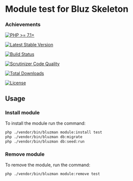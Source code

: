 # Module test for Bluz Skeleton

### Achievements

[![PHP >= 7.1+](https://img.shields.io/packagist/php-v/bluzphp/module-test.svg?style=flat)](https://php.net/)

[![Latest Stable Version](https://img.shields.io/packagist/v/bluzphp/module-test.svg?label=version&style=flat)](https://packagist.org/packages/bluzphp/module-test)

[![Build Status](https://img.shields.io/travis/bluzphp/module-test/master.svg?style=flat)](https://travis-ci.com/bluzphp/module-test)

[![Scrutinizer Code Quality](https://img.shields.io/scrutinizer/g/bluzphp/module-test.svg?style=flat)](https://scrutinizer-ci.com/g/bluzphp/module-test/)

[![Total Downloads](https://img.shields.io/packagist/dt/bluzphp/module-test.svg?style=flat)](https://packagist.org/packages/bluzphp/module-test)

[![License](https://img.shields.io/packagist/l/bluzphp/module-test.svg?style=flat)](https://packagist.org/packages/bluzphp/module-test)


Usage
-------------------------
### Install module
To install the module run the command:
  
```bash
php ./vendor/bin/bluzman module:install test
php ./vendor/bin/bluzman db:migrate
php ./vendor/bin/bluzman db:seed:run
```

### Remove module
To remove the module, run the command:
    
```bash
php ./vendor/bin/bluzman module:remove test
```

